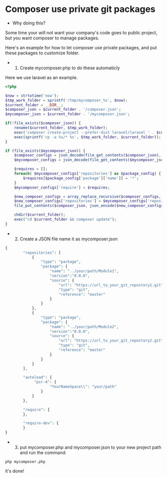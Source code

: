 <!--
Categories = ["Development", "Others"]
Description = "Some time your will not want your company's code goes to public project, but you want composer to manage packages.
Here's an example for how to let composer use private packages, and put these packages to customize folder."
Tags = ["Development", "Composer"]
date = "2016-11-25T21:47:31-08:00"
title = "Composer use private git packages"
-->

# Composer use private git packages

* Why doing this?

Some time your will not want your company's code goes to public project, but you want composer to manage packages.

Here's an example for how to let composer use private packages, and put these packages to customize folder.

* 1. Create mycomposer.php to do these automaticly

Here we use laravel as an example.

```php
<?php

$now = strtotime('now');
$tmp_work_folder = sprintf('/tmp/mycomposer_%s', $now);
$current_folder = __DIR__;
$composer_json = $current_folder . '/composer.json';
$mycomposer_json = $current_folder . '/mycomposer.json';

if(!file_exists($composer_json)) {
    rename($current_folder, $tmp_work_folder);
    exec('composer create-project --prefer-dist laravel/laravel ' . $current_folder);
    exec(sprintf('cp -a %s/* %s', $tmp_work_folder, $current_folder));
}

if (file_exists($mycomposer_json)) {
    $composer_configs = json_decode(file_get_contents($composer_json), true);
    $mycomposer_configs = json_decode(file_get_contents($mycomposer_json), true);

    $requires = [];
    foreach( $mycomposer_configs['repositories'] as $package_config) {
        $requires[$package_config['package']['name']] = '*';
    }
    $mycomposer_configs['require'] = $requires;

    $new_composer_configs = array_replace_recursive($composer_configs, $mycomposer_configs);
    $new_composer_configs['repositories'] = $mycomposer_configs['repositories'];
    file_put_contents($composer_json, json_encode($new_composer_configs, JSON_PRETTY_PRINT));

    chdir($current_folder);
    exec("cd $current_folder && composer update");
}
```

* 2. Create a JSON file name it as mycomposer.json

```php
{
        "repositories": [
            {
                "type": "package",
                "package": {
                    "name": "../your/path/Module1",
                    "version":"0.0.0",
                    "source": {
                        "url": "https://url_to_your_git_repostory1.git",
                        "type": "git",
                        "reference": "master"
                    }
                }
            },
            {
                "type": "package",
                "package": {
                    "name": "../your/path/Module2",
                    "version":"0.0.0",
                    "source": {
                        "url": "https://url_to_your_git_repostory2.git",
                        "type": "git",
                        "reference": "master"
                    }
                }
            }
        ],

        "autoload": {
             "psr-4": {
                    "YourNameSpace\\": "your/path"
                }
            }
        },

        "require": {
        },

        "require-dev": {
        }
}
```
* 3. put mycomposer.php and mycomposer.json to your new project path and run the command:

```shell
php mycomposer.php
```

it's done!
